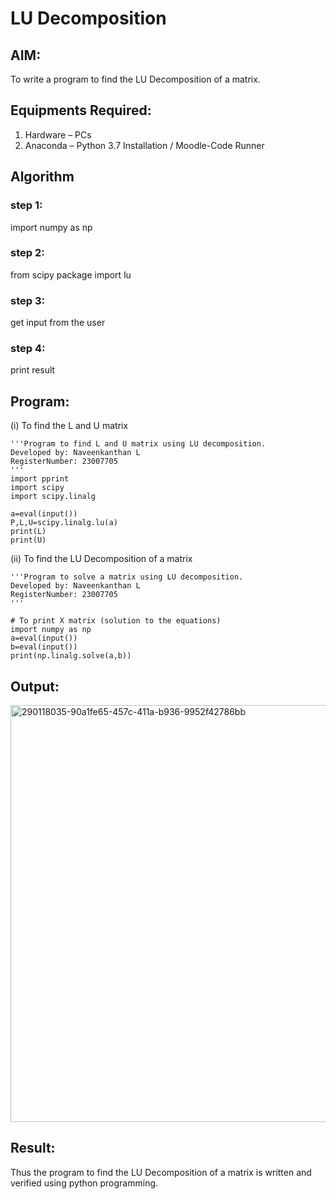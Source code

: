 # LU Decomposition 

## AIM:
To write a program to find the LU Decomposition of a matrix.

## Equipments Required:
1. Hardware – PCs
2. Anaconda – Python 3.7 Installation / Moodle-Code Runner

## Algorithm
### step 1:
import numpy as np
### step 2:
from scipy package import lu
### step 3:
get input from the user
### step 4:
print result
## Program:
(i) To find the L and U matrix
```
'''Program to find L and U matrix using LU decomposition.
Developed by: Naveenkanthan L
RegisterNumber: 23007705
'''
import pprint
import scipy
import scipy.linalg

a=eval(input())
P,L,U=scipy.linalg.lu(a)
print(L)
print(U)
```
(ii) To find the LU Decomposition of a matrix
```
'''Program to solve a matrix using LU decomposition.
Developed by: Naveenkanthan L
RegisterNumber: 23007705
'''

# To print X matrix (solution to the equations)
import numpy as np
a=eval(input())
b=eval(input())
print(np.linalg.solve(a,b))
```

## Output:
<img width="667" alt="290118035-90a1fe65-457c-411a-b936-9952f42786bb" src="https://github.com/Naveen1825/LU-Decomposition/assets/138969868/942255b0-1b62-4f11-a8d1-07da17ff0751">



## Result:
Thus the program to find the LU Decomposition of a matrix is written and verified using python programming.

